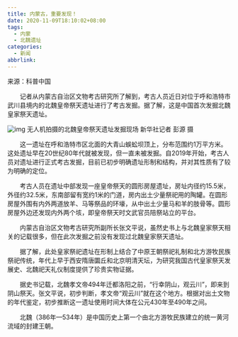 ```yaml
---
title: 内蒙古，重要发现！
date: 2020-11-09T18:10:02+08:00
tags:
  - 内蒙
  - 北魏遗址
categories:
  - 新闻
abbrlink:
---
```


来源：科普中国

　　记者从内蒙古自治区文物考古研究所了解到，考古人员近日对位于呼和浩特市武川县境内的北魏皇帝祭天遗址进行了考古发掘。据了解，这是中国首次发掘北魏皇家祭天遗址。

![img](https://cdn.jsdelivr.net/gh/yakeing/Documentation@main/Hexo/images/c8ad-kcaeqzx9649618.jpg)
无人机拍摄的北魏皇帝祭天遗址发掘现场 新华社记者 彭源 摄

　　这一遗址在呼和浩特市区北面的大青山蜈蚣坝顶上，分布范围约1万平方米。这处遗址早在20世纪80年代就被发现，但一直未被发掘。自2019年开始，考古人员对遗址进行正式考古发掘，目前已初步明确遗址形制和结构，并对其性质有了较为明确的定位。

　　考古人员在遗址中部发现一座皇帝祭天的圆形房屋遗址，房址内径约15.5米，外径约32.5米，东南部留有宽约1米的门道，房内出土少量祭祀用的陶罐。在圆形房屋外围有内外两道放羊、马等祭品的环壕，从中出土少量马和羊的肢骨等。圆形房屋外边还发现内外两个垓，即皇帝祭天时文武官员陪祭站立的平台。

　　内蒙古自治区文物考古研究所副所长张文平说，虽然史书上与北魏皇家祭天相关的记载很多，但在此次发掘之前没有发现过北魏皇家祭天遗址。

　　据了解，此处皇家祭祀遗址在形制上结合了中原王朝祭祀礼制和北方游牧民族祭祀传统，年代上早于西安隋唐圜丘和北京明清天坛，为研究我国古代皇家祭天发展史、北魏祀天礼仪制度提供了珍贵实物证据。

　　据史书记载，北魏孝文帝494年迁都洛阳之前，“行幸阴山，观云川”，即来到阴山祭天。张文平说，初步判断，孝文帝“观云川”就在这个地方。根据对出土文物的年代鉴定，初步推断这一遗址使用时间大体在公元430年至490年之间。

　　北魏（386年—534年）是中国历史上第一个由北方游牧民族建立的统一黄河流域的封建王朝。